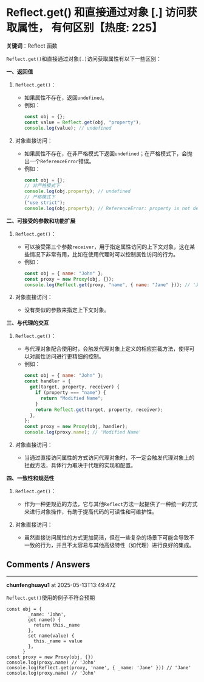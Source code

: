 # Reflect.get() 和直接通过对象 [.] 访问获取属性， 有何区别【热度: 225】

**关键词**：Reflect 函数

`Reflect.get()`和直接通过对象`[.]`访问获取属性有以下一些区别：

**一、返回值**

1. `Reflect.get()`：

   - 如果属性不存在，返回`undefined`。
   - 例如：
     ```javascript
     const obj = {};
     const value = Reflect.get(obj, "property");
     console.log(value); // undefined
     ```

2. 对象直接访问：
   - 如果属性不存在，在非严格模式下返回`undefined`；在严格模式下，会抛出一个`ReferenceError`错误。
   - 例如：
     ```javascript
     const obj = {};
     // 非严格模式下
     console.log(obj.property); // undefined
     // 严格模式下
     ("use strict");
     console.log(obj.property); // ReferenceError: property is not defined
     ```

**二、可接受的参数和功能扩展**

1. `Reflect.get()`：

   - 可以接受第三个参数`receiver`，用于指定属性访问的上下文对象，这在某些情况下非常有用，比如在使用代理时可以控制属性访问的行为。
   - 例如：
     ```javascript
     const obj = { name: "John" };
     const proxy = new Proxy(obj, {});
     console.log(Reflect.get(proxy, "name", { name: "Jane" })); // 'Jane'
     ```

2. 对象直接访问：
   - 没有类似的参数来指定上下文对象。

**三、与代理的交互**

1. `Reflect.get()`：

   - 与代理对象配合使用时，会触发代理对象上定义的相应拦截方法，使得可以对属性访问进行更精细的控制。
   - 例如：
     ```javascript
     const obj = { name: "John" };
     const handler = {
       get(target, property, receiver) {
         if (property === "name") {
           return "Modified Name";
         }
         return Reflect.get(target, property, receiver);
       },
     };
     const proxy = new Proxy(obj, handler);
     console.log(proxy.name); // 'Modified Name'
     ```

2. 对象直接访问：
   - 当通过直接访问属性的方式访问代理对象时，不一定会触发代理对象上的拦截方法，具体行为取决于代理的实现和配置。

**四、一致性和规范性**

1. `Reflect.get()`：

   - 作为一种更规范的方法，它与其他`Reflect`方法一起提供了一种统一的方式来进行对象操作，有助于提高代码的可读性和可维护性。

2. 对象直接访问：
   - 虽然直接访问属性的方式更加简洁，但在一些复杂的场景下可能会导致不一致的行为，并且不太容易与其他高级特性（如代理）进行良好的集成。


## Comments / Answers

---

**chunfenghuayu1** at 2025-05-13T13:49:47Z

`Reflect.get()`使用的例子不符合预期

```
const obj = {
        _name: 'John',
        get name() {
          return this._name
        },
        set name(value) {
          this._name = value
        },
      }
const proxy = new Proxy(obj, {})
console.log(proxy.name) // 'John'
console.log(Reflect.get(proxy, 'name', { _name: 'Jane' })) // 'Jane'
console.log(proxy.name) // 'John'
```